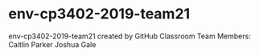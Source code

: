 # env-cp3402-2019-team21
env-cp3402-2019-team21 created by GitHub Classroom
Team Members:
Caitlin Parker
Joshua Gale
